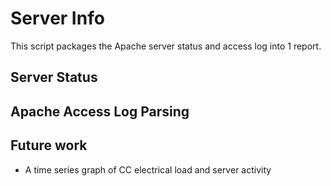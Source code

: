 # Server Info

This script packages the Apache server status and access log into 1 report.

## Server Status

## Apache Access Log Parsing


## Future work

* A time series graph of CC electrical load and server activity